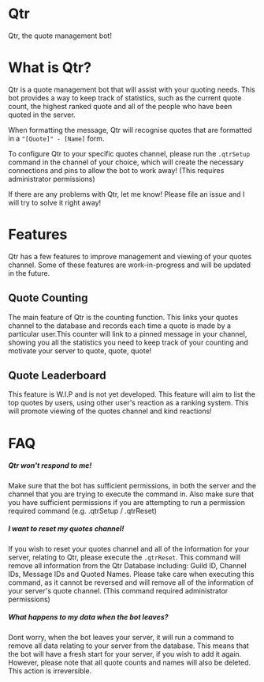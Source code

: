# Qtr
Qtr, the quote management bot!

# What is Qtr?
Qtr is a quote management bot that will assist with your quoting needs. This bot provides a way to keep track of statistics, such as the current quote count, the highest ranked quote and all of the people who have been quoted in the server.

When formatting the message, Qtr will recognise quotes that are formatted in a ```"[Quote]" - [Name]``` form.

To configure Qtr to your specific quotes channel, please run the ```.qtrSetup``` command in the channel of your choice, which will create the necessary connections and pins to allow the bot to work away! (This requires administrator permissions)

If there are any problems with Qtr, let me know! Please file an issue and I will try to solve it right away!

# Features
Qtr has a few features to improve management and viewing of your quotes channel. Some of these features are work-in-progress and will be updated in the future.


## Quote Counting
The main feature of Qtr is the counting function. This links your quotes channel to the database and records each time a quote is made by a particular user.This counter will link to a pinned message in your channel, showing you all the statistics you need to keep track of your counting and motivate your server to quote, quote, quote!

## Quote Leaderboard
This feature is W.I.P and is not yet developed. This feature will aim to list the top quotes by users, using other user's reaction as a ranking system. This will promote viewing of the quotes channel and kind reactions!

# FAQ

##### Qtr won't respond to me!
Make sure that the bot has sufficient permissions, in both the server and the channel that you are trying to execute the command in. Also make sure that you have sufficient permissions if you are attempting to run a permission required command (e.g. .qtrSetup / .qtrReset)

##### I want to reset my quotes channel!
If you wish to reset your quotes channel and all of the information for your server, relating to Qtr, please execute the `.qtrReset`. This command will remove all information from the Qtr Database including: Guild ID, Channel IDs, Message IDs and Quoted Names. Please take care when executing this command, as it cannot be reversed and will remove all of the information of your server's quote channel. (This command required administrator permissions)

##### What happens to my data when the bot leaves?
Dont worry, when the bot leaves your server, it will run a command to remove all data relating to your server from the database. This means that the bot will have a fresh start for your server, if you wish to add it again. However, please note that all quote counts and names will also be deleted. This action is irreversible.
